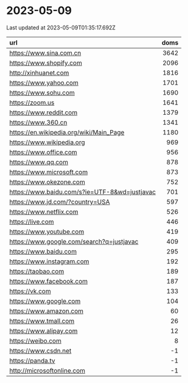 # 2023-05-09

<!-- BEGIN -->
Last updated at 2023-05-09T01:35:17.692Z

url | doms
:- | -:
https://www.sina.com.cn | 3642
https://www.shopify.com | 2096
http://xinhuanet.com | 1816
https://www.yahoo.com | 1701
https://www.sohu.com | 1690
https://zoom.us | 1641
https://www.reddit.com | 1379
https://www.360.cn | 1341
https://en.wikipedia.org/wiki/Main_Page | 1180
https://www.wikipedia.org | 969
https://www.office.com | 956
https://www.qq.com | 878
https://www.microsoft.com | 873
https://www.okezone.com | 752
https://www.baidu.com/s?ie=UTF-8&wd=justjavac | 701
https://www.jd.com/?country=USA | 597
https://www.netflix.com | 526
https://live.com | 446
https://www.youtube.com | 419
https://www.google.com/search?q=justjavac | 409
https://www.baidu.com | 295
https://www.instagram.com | 192
https://taobao.com | 189
https://www.facebook.com | 187
https://vk.com | 133
https://www.google.com | 104
https://www.amazon.com | 60
https://www.tmall.com | 26
https://www.alipay.com | 12
https://weibo.com | 8
https://www.csdn.net | -1
https://panda.tv | -1
http://microsoftonline.com | -1
<!-- END -->
